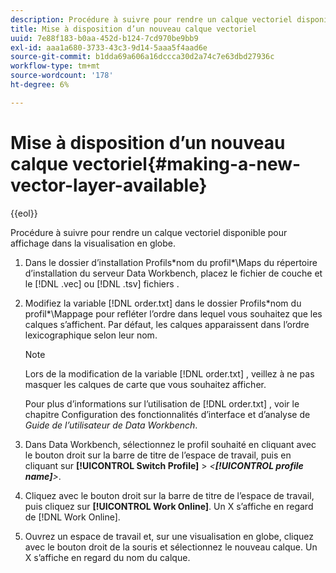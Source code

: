 ```yaml
---
description: Procédure à suivre pour rendre un calque vectoriel disponible pour affichage dans la visualisation en globe.
title: Mise à disposition d’un nouveau calque vectoriel
uuid: 7e88f183-b0aa-452d-b124-7cd970be9bb9
exl-id: aaa1a680-3733-43c3-9d14-5aaa5f4aad6e
source-git-commit: b1dda69a606a16dccca30d2a74c7e63dbd27936c
workflow-type: tm+mt
source-wordcount: '178'
ht-degree: 6%

---
```


# Mise à disposition d’un nouveau calque vectoriel{#making-a-new-vector-layer-available}

{{eol}}

Procédure à suivre pour rendre un calque vectoriel disponible pour affichage dans la visualisation en globe.

1. Dans le dossier d’installation Profils\*nom du profil*\Maps du répertoire d’installation du serveur Data Workbench, placez le fichier de couche et le [!DNL .vec] ou [!DNL .tsv] fichiers .
1. Modifiez la variable [!DNL order.txt] dans le dossier Profils\*nom du profil*\Mappage pour refléter l’ordre dans lequel vous souhaitez que les calques s’affichent. Par défaut, les calques apparaissent dans l’ordre lexicographique selon leur nom.

   >[!NOTE]
   >
   >Lors de la modification de la variable [!DNL order.txt] , veillez à ne pas masquer les calques de carte que vous souhaitez afficher.

   Pour plus d’informations sur l’utilisation de [!DNL order.txt] , voir le chapitre Configuration des fonctionnalités d’interface et d’analyse de *Guide de l’utilisateur de Data Workbench*.

1. Dans Data Workbench, sélectionnez le profil souhaité en cliquant avec le bouton droit sur la barre de titre de l’espace de travail, puis en cliquant sur **[!UICONTROL Switch Profile]** > *&lt;**[!UICONTROL profile name]**>*.
1. Cliquez avec le bouton droit sur la barre de titre de l’espace de travail, puis cliquez sur **[!UICONTROL Work Online]**. Un X s’affiche en regard de [!DNL Work Online].
1. Ouvrez un espace de travail et, sur une visualisation en globe, cliquez avec le bouton droit de la souris et sélectionnez le nouveau calque. Un X s’affiche en regard du nom du calque.
